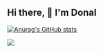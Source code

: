 ## Hi there, 👋 I'm Donal



[![Anurag's GitHub stats](https://github-readme-stats.vercel.app/api?username=donalshortt)](https://github.com/anuraghazra/github-readme-stats)

[![](https://visitcount.itsvg.in/api?id=DonalShortt&label=Profile%20Views&color=6&icon=3&pretty=false)](https://visitcount.itsvg.in)
